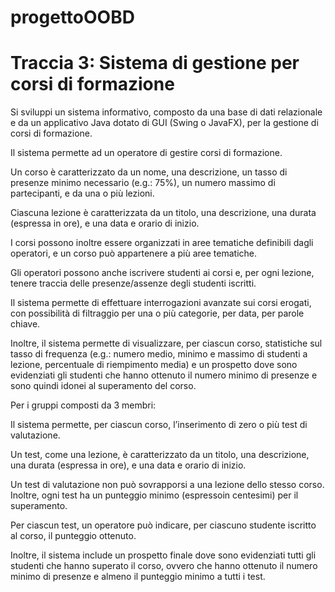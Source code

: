 # progettoOOBD
# Traccia 3: Sistema di gestione per corsi di formazione

Si sviluppi un sistema informativo, composto da una base di dati relazionale e da un applicativo Java dotato di GUI (Swing o JavaFX), per la gestione di corsi di formazione.

Il sistema permette ad un operatore di gestire corsi  di  formazione. 

Un corso è caratterizzato da un nome, una descrizione, un tasso di presenze minimo necessario (e.g.:  75%), un numero massimo di partecipanti, e  da  una  o  più  lezioni.

Ciascuna lezione è caratterizzata da un titolo, una descrizione, una durata (espressa in ore), e una data e orario di inizio.

I corsi possono inoltre essere organizzati in aree tematiche definibili dagli operatori, e un corso può appartenere a più aree tematiche.

Gli operatori possono anche iscrivere studenti ai corsi e, per ogni lezione, tenere traccia delle presenze/assenze degli  studenti  iscritti.


Il sistema permette di effettuare interrogazioni avanzate sui corsi erogati, con possibilità di filtraggio per una o più categorie, per data, per parole chiave.

Inoltre, il sistema permette di visualizzare, per ciascun corso, statistiche sul tasso di frequenza (e.g.: numero medio, minimo e massimo di studenti a lezione, percentuale di riempimento media) e un prospetto dove sono evidenziati gli studenti che hanno ottenuto il numero minimo di presenze e sono quindi idonei al superamento del corso.


Per i gruppi composti da 3 membri:

Il sistema permette, per ciascun corso, l’inserimento di zero o più test di valutazione.

Un test, come una lezione, è caratterizzato da un titolo, una descrizione, una durata (espressa in ore), e una data e orario di inizio.

Un test di valutazione non può sovrapporsi a una lezione dello stesso corso. Inoltre, ogni test ha un punteggio minimo (espressoin centesimi) per il superamento.

Per ciascun test, un operatore può indicare, per ciascuno studente iscritto al corso, il punteggio ottenuto.

Inoltre, il sistema include un prospetto finale dove sono evidenziati tutti gli studenti che hanno superato il corso, ovvero che hanno ottenuto il numero minimo di presenze e almeno il punteggio minimo a tutti i test.
